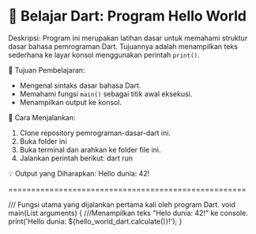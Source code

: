 📘 Belajar Dart: Program Hello World
====================================================

Deskripsi:
Program ini merupakan latihan dasar untuk memahami
struktur dasar bahasa pemrograman Dart. Tujuannya
adalah menampilkan teks sederhana ke layar konsol
menggunakan perintah `print()`.

🎯 Tujuan Pembelajaran:
- Mengenal sintaks dasar bahasa Dart.
- Memahami fungsi `main()` sebagai titik awal eksekusi.
- Menampilkan output ke konsol.

🧩 Cara Menjalankan:
1. Clone repository pemrograman-dasar-dart ini.
2. Buka folder ini
2. Buka terminal dan arahkan ke folder file ini.
3. Jalankan perintah berikut:
   dart run

💡 Output yang Diharapkan:
Hello dunia: 42!

====================================================

/// Fungsi utama yang dijalankan pertama kali oleh program Dart.
void main(List<String> arguments) {
    ///Menampilkan teks "Helo dunia: 42!" ke console.
  print('Hello dunia: ${hello_world_dart.calculate()}!');
}

